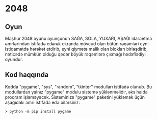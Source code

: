 # 2048
## Oyun
Məşhur 2048 oyunu oyunçunun SAĞA, SOLA, YUXARI, AŞAĞI idarəetmə əmrlərindən istifadə edərək ekranda mövcud olan bütün rəqəmləri eyni istiqamətdə hərəkət etdirib, eyni qiymətə malik olan blokları birləşdirib, nəticədə mümkün olduğu qədər böyük rəqəmlərə çıxmağı hədəflədiyi oyundur.

## Kod haqqında
Kodda "pygame", "sys", "random", "tkinter" modulları istifadə olunub. Bu modullardan yalnız "pygame" modulu sistemə yüklənməlidir, əks halda proqram işləməyəcək. Sisteminizə "pygame" paketini yükləmək üçün aşağıdakı əmri istifadə edə bilərsiniz:
```
> python -m pip install pygame
```